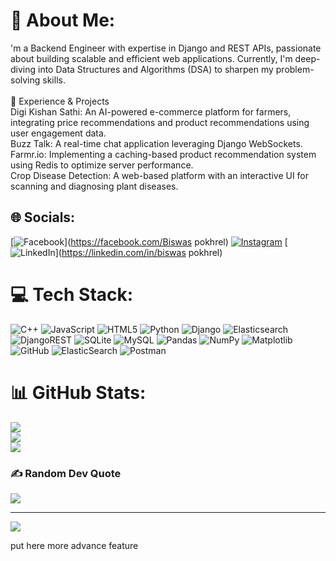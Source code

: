 # 💫 About Me:
'm a Backend Engineer with expertise in Django and REST APIs, passionate about building scalable and efficient web applications. Currently, I'm deep-diving into Data Structures and Algorithms (DSA) to sharpen my problem-solving skills.<br><br>💼 Experience & Projects<br>Digi Kishan Sathi: An AI-powered e-commerce platform for farmers, integrating price recommendations and product recommendations using user engagement data.<br>Buzz Talk: A real-time chat application leveraging Django WebSockets.<br>Farmr.io: Implementing a caching-based product recommendation system using Redis to optimize server performance.<br>Crop Disease Detection: A web-based platform with an interactive UI for scanning and diagnosing plant diseases.


## 🌐 Socials:
[![Facebook](https://img.shields.io/badge/Facebook-%231877F2.svg?logo=Facebook&logoColor=white)](https://facebook.com/Biswas pokhrel) [![Instagram](https://img.shields.io/badge/Instagram-%23E4405F.svg?logo=Instagram&logoColor=white)](https://instagram.com/biswas.pokhrel.372) [![LinkedIn](https://img.shields.io/badge/LinkedIn-%230077B5.svg?logo=linkedin&logoColor=white)](https://linkedin.com/in/biswas pokhrel) 

# 💻 Tech Stack:
![C++](https://img.shields.io/badge/c++-%2300599C.svg?style=for-the-badge&logo=c%2B%2B&logoColor=white) ![JavaScript](https://img.shields.io/badge/javascript-%23323330.svg?style=for-the-badge&logo=javascript&logoColor=%23F7DF1E) ![HTML5](https://img.shields.io/badge/html5-%23E34F26.svg?style=for-the-badge&logo=html5&logoColor=white) ![Python](https://img.shields.io/badge/python-3670A0?style=for-the-badge&logo=python&logoColor=ffdd54) ![Django](https://img.shields.io/badge/django-%23092E20.svg?style=for-the-badge&logo=django&logoColor=white) ![Elasticsearch](https://img.shields.io/badge/elasticsearch-%230377CC.svg?style=for-the-badge&logo=elasticsearch&logoColor=white) ![DjangoREST](https://img.shields.io/badge/DJANGO-REST-ff1709?style=for-the-badge&logo=django&logoColor=white&color=ff1709&labelColor=gray) ![SQLite](https://img.shields.io/badge/sqlite-%2307405e.svg?style=for-the-badge&logo=sqlite&logoColor=white) ![MySQL](https://img.shields.io/badge/mysql-4479A1.svg?style=for-the-badge&logo=mysql&logoColor=white) ![Pandas](https://img.shields.io/badge/pandas-%23150458.svg?style=for-the-badge&logo=pandas&logoColor=white) ![NumPy](https://img.shields.io/badge/numpy-%23013243.svg?style=for-the-badge&logo=numpy&logoColor=white) ![Matplotlib](https://img.shields.io/badge/Matplotlib-%23ffffff.svg?style=for-the-badge&logo=Matplotlib&logoColor=black) ![GitHub](https://img.shields.io/badge/github-%23121011.svg?style=for-the-badge&logo=github&logoColor=white) ![ElasticSearch](https://img.shields.io/badge/-ElasticSearch-005571?style=for-the-badge&logo=elasticsearch) ![Postman](https://img.shields.io/badge/Postman-FF6C37?style=for-the-badge&logo=postman&logoColor=white)
# 📊 GitHub Stats:
![](https://github-readme-stats.vercel.app/api?username=BISWAS-BIT&theme=dark&hide_border=false&include_all_commits=true&count_private=true)<br/>
![](https://nirzak-streak-stats.vercel.app/?user=BISWAS-BIT&theme=dark&hide_border=false)<br/>
![](https://github-readme-stats.vercel.app/api/top-langs/?username=BISWAS-BIT&theme=dark&hide_border=false&include_all_commits=true&count_private=true&layout=compact)

### ✍️ Random Dev Quote
![](https://quotes-github-readme.vercel.app/api?type=horizontal&theme=radical)

---
[![](https://visitcount.itsvg.in/api?id=BISWAS-BIT&icon=0&color=0)](https://visitcount.itsvg.in)

<!-- Proudly created with GPRM ( https://gprm.itsvg.in ) --> put here more advance feature
